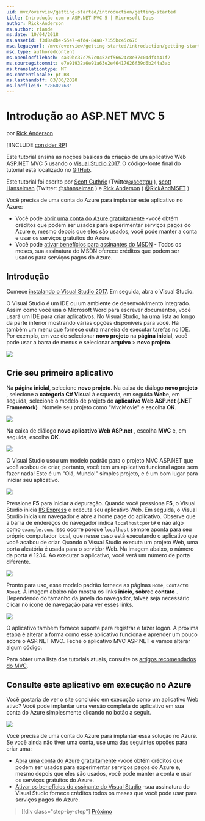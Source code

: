 ```yaml
---
uid: mvc/overview/getting-started/introduction/getting-started
title: Introdução com o ASP.NET MVC 5 | Microsoft Docs
author: Rick-Anderson
ms.author: riande
ms.date: 10/04/2018
ms.assetid: f3d8adbe-55e7-4fd4-84a8-7155bc45c676
msc.legacyurl: /mvc/overview/getting-started/introduction/getting-started
msc.type: authoredcontent
ms.openlocfilehash: ca39bc37c757c0452cf56624c8e37c04df4b41f2
ms.sourcegitcommit: e7e91932a6e91a63e2e46417626f39d6b244a3ab
ms.translationtype: MT
ms.contentlocale: pt-BR
ms.lasthandoff: 03/06/2020
ms.locfileid: "78602763"
---
```

# <a name="getting-started-with-aspnet-mvc-5"></a>Introdução ao ASP.NET MVC 5

por [Rick Anderson](https://twitter.com/RickAndMSFT)

[!INCLUDE [consider RP](../../../../includes/razor.md)]

Este tutorial ensina as noções básicas da criação de um aplicativo Web ASP.NET MVC 5 usando o [Visual Studio 2017](https://visualstudio.microsoft.com/downloads/?utm_medium=microsoft&utm_source=docs.microsoft.com&utm_campaign=button+cta&utm_content=download+vs2017). O código-fonte final do tutorial está localizado no [GitHub](https://github.com/dotnet/AspNetDocs/tree/master/aspnet/mvc/overview/getting-started/introduction/sample/MvcMovie/MvcMovie).

Este tutorial foi escrito por [Scott Guthrie](https://weblogs.asp.net/scottgu/) (Twitter[@scottgu](https://twitter.com/scottgu) ), [scott Hanselman](http://www.hanselman.com/blog/) (Twitter: [@shanselman](https://twitter.com/shanselman) ) e [Rick Anderson](https://twitter.com/RickAndMSFT) ( [@RickAndMSFT](https://twitter.com/#!/RickAndMSFT) )

Você precisa de uma conta do Azure para implantar este aplicativo no Azure:

- Você pode [abrir uma conta do Azure gratuitamente](https://azure.microsoft.com/pricing/free-trial/?WT.mc_id=A443DD604) -você obtém créditos que podem ser usados para experimentar serviços pagos do Azure e, mesmo depois que eles são usados, você pode manter a conta e usar os serviços gratuitos do Azure.
- Você pode [ativar benefícios para assinantes do MSDN](https://azure.microsoft.com/pricing/member-offers/msdn-benefits-details/?WT.mc_id=A443DD604) - Todos os meses, sua assinatura do MSDN oferece créditos que podem ser usados para serviços pagos do Azure.

## <a name="get-started"></a>Introdução

Comece [instalando o Visual Studio 2017](https://visualstudio.microsoft.com/downloads/?utm_medium=microsoft&utm_source=docs.microsoft.com&utm_campaign=button+cta&utm_content=download+vs2017). Em seguida, abra o Visual Studio.

O Visual Studio é um IDE ou um ambiente de desenvolvimento integrado. Assim como você usa o Microsoft Word para escrever documentos, você usará um IDE para criar aplicativos. No Visual Studio, há uma lista ao longo da parte inferior mostrando várias opções disponíveis para você. Há também um menu que fornece outra maneira de executar tarefas no IDE. Por exemplo, em vez de selecionar **novo projeto** na **página inicial**, você pode usar a barra de menus e selecionar **arquivo** > **novo projeto**.

![](getting-started/_static/image1.png)

## <a name="create-your-first-app"></a>Crie seu primeiro aplicativo

Na **página inicial**, selecione **novo projeto**. Na caixa de diálogo **novo projeto** , selecione a **categoria C# Visual** à esquerda, em seguida **Web**e, em seguida, selecione o modelo de projeto do **aplicativo Web ASP.net (.NET Framework)** . Nomeie seu projeto como "MvcMovie" e escolha **OK**.

![](getting-started/_static/image2.png)

Na caixa de diálogo **novo aplicativo Web ASP.net** , escolha **MVC** e, em seguida, escolha **OK**.

![](getting-started/_static/image3.png)

O Visual Studio usou um modelo padrão para o projeto MVC ASP.NET que você acabou de criar, portanto, você tem um aplicativo funcional agora sem fazer nada! Este é um "Olá, Mundo!" simples projeto, e é um bom lugar para iniciar seu aplicativo.

![](getting-started/_static/image4.png)

Pressione **F5** para iniciar a depuração. Quando você pressiona **F5**, o Visual Studio inicia [IIS Express](/iis/extensions/introduction-to-iis-express/iis-express-overview) e executa seu aplicativo Web. Em seguida, o Visual Studio inicia um navegador e abre a home page do aplicativo. Observe que a barra de endereços do navegador indica `localhost:port#` e não algo como `example.com`. Isso ocorre porque `localhost` sempre aponta para seu próprio computador local, que nesse caso está executando o aplicativo que você acabou de criar. Quando o Visual Studio executa um projeto Web, uma porta aleatória é usada para o servidor Web. Na imagem abaixo, o número da porta é 1234. Ao executar o aplicativo, você verá um número de porta diferente.

![](getting-started/_static/image5.png)

Pronto para uso, esse modelo padrão fornece as páginas `Home`, `Contact`e `About`. A imagem abaixo não mostra os links **início**, **sobre**e **contato** . Dependendo do tamanho da janela do navegador, talvez seja necessário clicar no ícone de navegação para ver esses links.

![](getting-started/_static/image6.png)

O aplicativo também fornece suporte para registrar e fazer logon. A próxima etapa é alterar a forma como esse aplicativo funciona e aprender um pouco sobre o ASP.NET MVC. Feche o aplicativo MVC ASP.NET e vamos alterar algum código.

Para obter uma lista dos tutoriais atuais, consulte os [artigos recomendados do MVC](../mvc-learning-sequence.md).

## <a name="see-this-app-running-on-azure"></a>Consulte este aplicativo em execução no Azure

Você gostaria de ver o site concluído em execução como um aplicativo Web ativo? Você pode implantar uma versão completa do aplicativo em sua conta do Azure simplesmente clicando no botão a seguir.

[![](https://azuredeploy.net/deploybutton.png)](https://azuredeploy.net/?repository=https://github.com/dotnet/AspNetDocs/tree/master/aspnet/mvc/overview/getting-started/introduction/sample/MvcMovie&amp;WT.mc_id=deploy_azure_aspnet)

Você precisa de uma conta do Azure para implantar essa solução no Azure. Se você ainda não tiver uma conta, use uma das seguintes opções para criar uma:

- [Abra uma conta do Azure gratuitamente](https://azure.microsoft.com/pricing/free-trial/?WT.mc_id=A443DD604) -você obtém créditos que podem ser usados para experimentar serviços pagos do Azure e, mesmo depois que eles são usados, você pode manter a conta e usar os serviços gratuitos do Azure.
- [Ativar os benefícios do assinante do Visual Studio](https://azure.microsoft.com/pricing/member-offers/credit-for-visual-studio-subscribers) -sua assinatura do Visual Studio fornece créditos todos os meses que você pode usar para serviços pagos do Azure.

> [!div class="step-by-step"]
> [Próximo](adding-a-controller.md)
